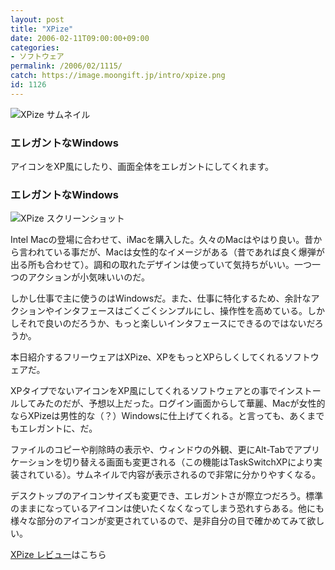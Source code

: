 ```yaml
---
layout: post
title: "XPize"
date: 2006-02-11T09:00:00+09:00
categories:
- ソフトウェア
permalink: /2006/02/1115/
catch: https://image.moongift.jp/intro/xpize.png
id: 1126
---
```

 ![XPize サムネイル](https://image.moongift.jp/intro/xpize.t.png "XPize サムネイル")
  

### エレガントなWindows
  
アイコンをXP風にしたり、画面全体をエレガントにしてくれます。  
<!--more-->  

### エレガントなWindows
  

![XPize スクリーンショット](https://image.moongift.jp/intro/xpize.png "XPize スクリーンショット")

  

Intel Macの登場に合わせて、iMacを購入した。久々のMacはやはり良い。昔から言われている事だが、Macは女性的なイメージがある（昔であれば良く爆弾が出る所も合わせて）。調和の取れたデザインは使っていて気持ちがいい。一つ一つのアクションが小気味いいのだ。

  

しかし仕事で主に使うのはWindowsだ。また、仕事に特化するため、余計なアクションやインタフェースはごくごくシンプルにし、操作性を高めている。しかしそれで良いのだろうか、もっと楽しいインタフェースにできるのではないだろうか。

  

本日紹介するフリーウェアはXPize、XPをもっとXPらしくしてくれるソフトウェアだ。

  

XPタイプでないアイコンをXP風にしてくれるソフトウェアとの事でインストールしてみたのだが、予想以上だった。ログイン画面からして華麗、Macが女性的ならXPizeは男性的な（？）Windowsに仕上げてくれる。と言っても、あくまでもエレガントに、だ。

  

ファイルのコピーや削除時の表示や、ウィンドウの外観、更にAlt-Tabでアプリケーションを切り替える画面も変更される（この機能はTaskSwitchXPにより実装されている）。サムネイルで内容が表示されるので非常に分かりやすくなる。

  

デスクトップのアイコンサイズも変更でき、エレガントさが際立つだろう。標準のままになっているアイコンは使いたくなくなってしまう恐れすらある。他にも様々な部分のアイコンが変更されているので、是非自分の目で確かめてみて欲しい。

  

[XPize レビュー](http://fw.moongift.jp/review/i-1128.html)はこちら

